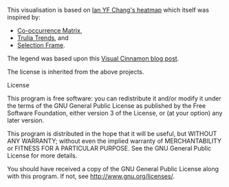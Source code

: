 This visualisation is based on [Ian YF Chang's heatmap](http://bl.ocks.org/ianyfchang/8119685) which itself was inspired by:

* [Co-occurrence Matrix](http://bost.ocks.org/mike/miserables/),
* [Trulia Trends](http://trends.truliablog.com/2011/09/house-hunter-by-day-not-so-much-after-midnight/), and
* [Selection Frame](http://bl.ocks.org/lgersman/5311083).

The legend was based upon this [Visual Cinnamon blog post](http://www.visualcinnamon.com/2016/05/smooth-color-legend-d3-svg-gradient.html).

The license is inherited from the above projects.

License

This program is free software: you can redistribute it and/or modify
it under the terms of the GNU General Public License as published by
the Free Software Foundation, either version 3 of the License, or
(at your option) any later version.

This program is distributed in the hope that it will be useful,
but WITHOUT ANY WARRANTY; without even the implied warranty of
MERCHANTABILITY or FITNESS FOR A PARTICULAR PURPOSE.  See the
GNU General Public License for more details.

You should have received a copy of the GNU General Public License
along with this program.  If not, see <http://www.gnu.org/licenses/>.
    
